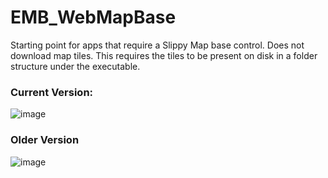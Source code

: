 # EMB_WebMapBase
Starting point for apps that require a Slippy Map base control.
Does not download map tiles. This requires the tiles to be present on disk in a folder structure under the executable.
### Current Version:
![image](https://github.com/user-attachments/assets/dbe5ab87-26d2-4ddf-ac18-8de9937c9b33)


### Older Version
![image](https://github.com/Flinterpop/EMB_WebMapBase/assets/139028622/5510cca0-aa68-4c4a-9422-ea8ac1326fcf)




